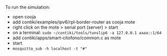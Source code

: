 To run the simulation:

* open cooja
* add contiki/examples/ipv6/rpl-border-router as cooja mote
* right click on the mote > serial port (server) > start
* on a terminal: `sudo ~/contiki/tools/tunslip6 -a 127.0.0.1 aaaa::1/64`
* add contiki/apps/smart-citofono/common.c as mote
* start
* `mosquitto_sub -h localhost -t "#"`